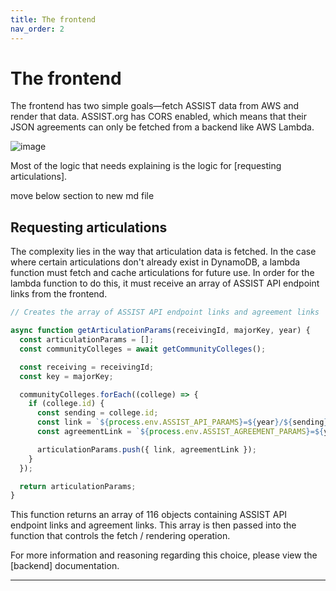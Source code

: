 ```yaml
---
title: The frontend
nav_order: 2
---
```


# The frontend

The frontend has two simple goals—fetch ASSIST data from AWS and render that data. ASSIST.org has CORS enabled, which means that their JSON agreements can only be fetched from a backend like AWS Lambda.

![image](https://github.com/user-attachments/assets/72be3a54-c294-40fd-843a-9e9968d9dc35)

Most of the logic that needs explaining is the logic for [requesting articulations].

move below section to new md file

## Requesting articulations

The complexity lies in the way that articulation data is fetched. In the case where certain articulations don't already exist in DynamoDB, a lambda function must fetch and cache articulations for future use. In order for the lambda function to do this, it must receive an array of ASSIST API endpoint links from the frontend.

```js
// Creates the array of ASSIST API endpoint links and agreement links

async function getArticulationParams(receivingId, majorKey, year) {
  const articulationParams = [];
  const communityColleges = await getCommunityColleges();

  const receiving = receivingId;
  const key = majorKey;

  communityColleges.forEach((college) => {
    if (college.id) {
      const sending = college.id;
      const link = `${process.env.ASSIST_API_PARAMS}=${year}/${sending}/to/${receiving}/Major/${key}`;
      const agreementLink = `${process.env.ASSIST_AGREEMENT_PARAMS}=${year}&institution=${sending}&agreement=${receiving}    &agreementType=to&view=agreement&viewBy=major&viewSendingAgreements=false&viewByKey=${year}/${sending}/to/${receiving}/Major/${key}`;

      articulationParams.push({ link, agreementLink });
    }
  });

  return articulationParams;
}
```

This function returns an array of 116 objects containing ASSIST API endpoint links and agreement links. This array is then passed into the function that controls the fetch / rendering operation.



For more information and reasoning regarding this choice, please view the [backend] documentation.

---

[TransferVision]: https://github.com/michaelrgarcia/transfer-vision
[ASSIST.org]: https://assist.org/
